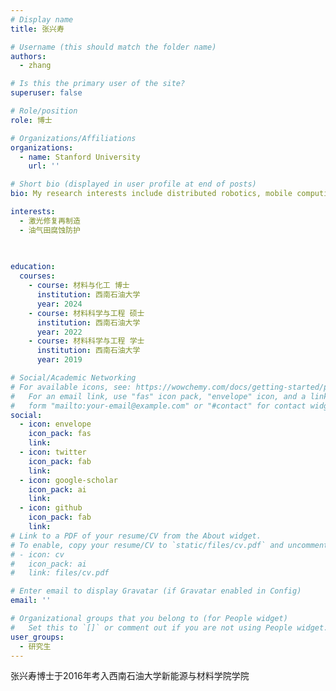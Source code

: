```yaml
---
# Display name
title: 张兴寿

# Username (this should match the folder name)
authors:
  - zhang

# Is this the primary user of the site?
superuser: false

# Role/position
role: 博士

# Organizations/Affiliations
organizations:
  - name: Stanford University
    url: ''

# Short bio (displayed in user profile at end of posts)
bio: My research interests include distributed robotics, mobile computing and programmable matter.

interests:
  - 激光修复再制造
  - 油气田腐蚀防护
  
  

education:
  courses:
    - course: 材料与化工 博士
      institution: 西南石油大学
      year: 2024
    - course: 材料科学与工程 硕士
      institution: 西南石油大学
      year: 2022
    - course: 材料科学与工程 学士
      institution: 西南石油大学
      year: 2019

# Social/Academic Networking
# For available icons, see: https://wowchemy.com/docs/getting-started/page-builder/#icons
#   For an email link, use "fas" icon pack, "envelope" icon, and a link in the
#   form "mailto:your-email@example.com" or "#contact" for contact widget.
social:
  - icon: envelope
    icon_pack: fas
    link: 
  - icon: twitter
    icon_pack: fab
    link: 
  - icon: google-scholar
    icon_pack: ai
    link: 
  - icon: github
    icon_pack: fab
    link: 
# Link to a PDF of your resume/CV from the About widget.
# To enable, copy your resume/CV to `static/files/cv.pdf` and uncomment the lines below.
# - icon: cv
#   icon_pack: ai
#   link: files/cv.pdf

# Enter email to display Gravatar (if Gravatar enabled in Config)
email: ''

# Organizational groups that you belong to (for People widget)
#   Set this to `[]` or comment out if you are not using People widget.
user_groups:
  - 研究生
---
```


张兴寿博士于2016年考入西南石油大学新能源与材料学院学院

